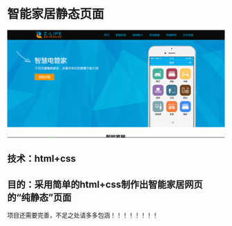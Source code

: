 # 智能家居静态页面

![image](https://github.com/Mr-Mei/Intelligent-home/blob/master/ZN.png)

## 技术：html+css
## 目的：采用简单的html+css制作出智能家居网页的“纯静态”页面

项目还需要完善，不足之处请多多包涵！！！！！！！！
